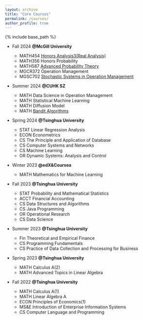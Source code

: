 ```yaml
---
layout: archive
title: "Core Courses"
permalink: /courses/
author_profile: true
---
```


{% include base_path %}


* Fall 2024   **@McGill University**
   * MATH454 [Honors Analysis3(Real Analysis)](https://www.math.mcgill.ca/jakobson/courses/math454.html)
   * MATH356 Honors Probability
   * MATH587 [Advanced Probability Theory](https://www.problab.ca/louigi/courses/2019/math587/index.html)
   * MGCR372 Operation Management
   * MGSC702 [Stochastic Systems in Operation Management](https://www.mcgill.ca/desautels/files/desautels/mgsc-702-syllabus.pdf)

* Summer 2024 **@CUHK SZ** 
   * MATH Data Science in Operation Management
   * MATH Statistical Machine Learning
   * MATH Diffusion Model
   * MATH [Bandit Algorithms](https://tor-lattimore.com/downloads/book/book.pdf)
     
* Spring 2024 **@Tsinghua University**
   * STAT Linear Regression Analysis
   * ECON Econometrics
   * CS The Principle and Application of Database
   * CS Computer Systems and Networks
   * CS Machine Learning
   * OR Dynamic Systems: Analysis and Control

* Winter 2023 **@edX&Coursea**
  * MATH  Mathematics for Machine Learning

* Fall 2023 **@Tsinghua University**
  * STAT  Probability and Mathematical Statistics
  * ACCT Financial Accounting 
  * CS Data Structures and Algorithms
  * CS Java Programming
  * OR Operational Research
  * CS Data Science

* Summer 2023 **@Tsinghua University**
  * Fin Theoretical and Empirical Finance 
  * CS Programming Fundamentals
  * CS Practice of Data Collection and Processing for Business
    
* Spring 2023 **@Tsinghua University**
  * MATH Calculus A(2)
  * MATH Advanced Topics in Linear Algebra

* Fall 2022 **@Tsinghua University**
  * MATH Calculus A(1)
  * MATH Linear Algebra A
  * ECON Principles of Economics(1)
  * MS&E Introduction of Enterprise Information Systems
  * CS Computer Language and Programming
